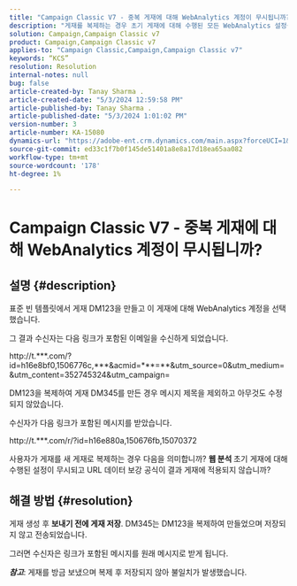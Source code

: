 ```yaml
---
title: "Campaign Classic V7 - 중복 게재에 대해 WebAnalytics 계정이 무시됩니까?"
description: "게재를 복제하는 경우 초기 게재에 대해 수행된 모든 WebAnalytics 설정을 유지하는 방법을 알아봅니다."
solution: Campaign,Campaign Classic v7
product: Campaign,Campaign Classic v7
applies-to: "Campaign Classic,Campaign,Campaign Classic v7"
keywords: “KCS”
resolution: Resolution
internal-notes: null
bug: false
article-created-by: Tanay Sharma .
article-created-date: "5/3/2024 12:59:58 PM"
article-published-by: Tanay Sharma .
article-published-date: "5/3/2024 1:01:02 PM"
version-number: 3
article-number: KA-15080
dynamics-url: "https://adobe-ent.crm.dynamics.com/main.aspx?forceUCI=1&pagetype=entityrecord&etn=knowledgearticle&id=5fa7aa0a-4d09-ef11-9f8a-6045bd026dc7"
source-git-commit: ed33c1f7b0f145de51401a8e8a17d18ea65aa082
workflow-type: tm+mt
source-wordcount: '178'
ht-degree: 1%

---
```


# Campaign Classic V7 - 중복 게재에 대해 WebAnalytics 계정이 무시됩니까?

## 설명 {#description}


표준 빈 템플릿에서 게재 DM123을 만들고 이 게재에 대해 WebAnalytics 계정을 선택했습니다. 

그 결과 수신자는 다음 링크가 포함된 이메일을 수신하게 되었습니다.

http://t.\*\*\*.com/?id=h16e8bf0,1506776c,\*\*\*&amp;acmid=\*\*\*=\*\*&amp;utm_source=0&amp;utm_medium=&amp;utm_content=352745324&amp;utm_campaign=

DM123을 복제하여 게재 DM345를 만든 경우 메시지 제목을 제외하고 아무것도 수정되지 않았습니다.

수신자가 다음 링크가 포함된 메시지를 받았습니다.

http://t.\*\*\*.com/r/?id=h16e880a,150676fb,15070372

사용자가 게재를 새 게재로 복제하는 경우 다음을 의미합니까? <b>웹 분석 </b>초기 게재에 대해 수행된 설정이 무시되고 URL 데이터 보강 공식이 결과 게재에 적용되지 않습니까?


## 해결 방법 {#resolution}


게재 생성 후 <b>보내기 전에 게재 저장</b>. DM345는 DM123을 복제하여 만들었으며 저장되지 않고 전송되었습니다.

그러면 수신자&#x200B;은 링크가 포함된 메시지를 원래 메시지로 받게 됩니다.

<b>*참고</b>*: 게재를 방금 보냈으며 복제 후 저장되지 않아 불일치가 발생했습니다.
